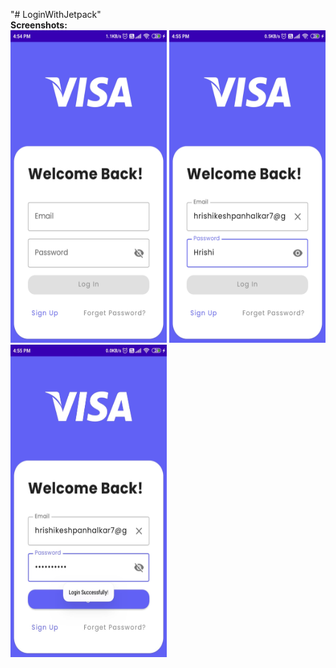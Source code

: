 "# LoginWithJetpack" <br>
<b>Screenshots:</b><br>
<img src='images/ss1.jpeg' width=250 height=500>
<img src='images/ss2.jpeg' width=250 height=500>
<img src='images/ss3.jpeg' width=250 height=500>
